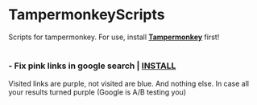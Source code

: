 # TampermonkeyScripts
Scripts for tampermonkey.
For use, install **[Tampermonkey](https://chromewebstore.google.com/detail/tampermonkey/dhdgffkkebhmkfjojejmpbldmpobfkfo)** first!
#  
  
### - Fix pink links in google search | [INSTALL](https://github.com/lynrayy/TampermonkeyScripts/raw/refs/heads/main/GoogleSearchFixPinklinks.user.js) 
Visited links are purple, not visited are blue. And nothing else. In case all your results turned purple (Google is A/B testing you)
